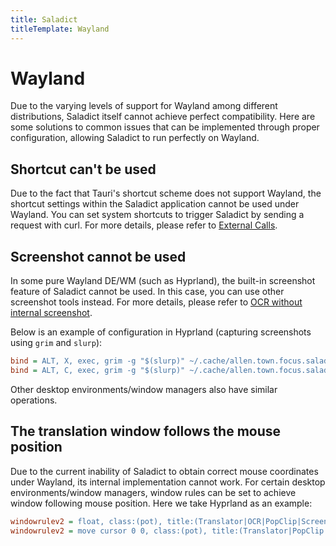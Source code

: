 ```yaml
---
title: Saladict
titleTemplate: Wayland
---
```


# Wayland

Due to the varying levels of support for Wayland among different distributions, Saladict itself cannot achieve perfect compatibility. Here are some solutions to common issues that can be implemented through proper configuration, allowing Saladict to run perfectly on Wayland.

## Shortcut can't be used

Due to the fact that Tauri's shortcut scheme does not support Wayland, the shortcut settings within the Saladict application cannot be used under Wayland. You can set system shortcuts to trigger Saladict by sending a request with curl. For more details, please refer to [External Calls](/en/docs/invoke).

## Screenshot cannot be used

In some pure Wayland DE/WM (such as Hyprland), the built-in screenshot feature of Saladict cannot be used. In this case, you can use other screenshot tools instead. For more details, please refer to [OCR without internal screenshot](/en/docs/invoke#ocr-without-internal-screenshot).

Below is an example of configuration in Hyprland (capturing screenshots using `grim` and `slurp`):

```ini
bind = ALT, X, exec, grim -g "$(slurp)" ~/.cache/allen.town.focus.saladict/pot_screenshot_cut.png && curl "127.0.0.1:60606/ocr_recognize?screenshot=false"
bind = ALT, C, exec, grim -g "$(slurp)" ~/.cache/allen.town.focus.saladict/pot_screenshot_cut.png && curl "127.0.0.1:60606/ocr_translate?screenshot=false"
```

Other desktop environments/window managers also have similar operations.

## The translation window follows the mouse position

Due to the current inability of Saladict to obtain correct mouse coordinates under Wayland, its internal implementation cannot work. For certain desktop environments/window managers, window rules can be set to achieve window following mouse position. Here we take Hyprland as an example:

```ini
windowrulev2 = float, class:(pot), title:(Translator|OCR|PopClip|Screenshot Translate) # Translation window floating
windowrulev2 = move cursor 0 0, class:(pot), title:(Translator|PopClip|Screenshot Translate) # Translation window follows the mouse position.
```
